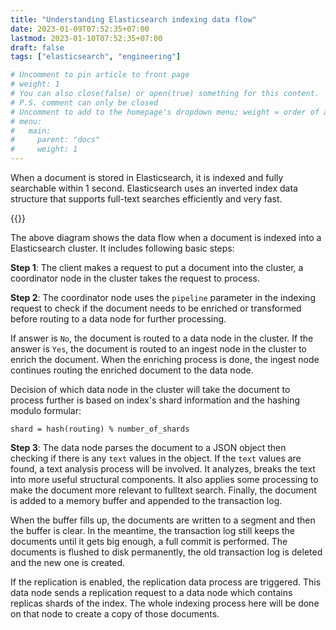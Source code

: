 ```yaml
---
title: "Understanding Elasticsearch indexing data flow"
date: 2023-01-09T07:52:35+07:00
lastmod: 2023-01-10T07:52:35+07:00
draft: false
tags: ["elasticsearch", "engineering"]

# Uncomment to pin article to front page
# weight: 1
# You can also close(false) or open(true) something for this content.
# P.S. comment can only be closed
# Uncomment to add to the homepage's dropdown menu; weight = order of article
# menu:
#   main:
#     parent: "docs"
#     weight: 1
---
```


When a document is stored in Elasticsearch, it is indexed and fully searchable within 1 second. Elasticsearch uses an inverted index 
data structure that supports full-text searches efficiently and very fast.

{{<imgcap title="Elasticsearch Indexing Data Flow" src="/images/posts/es_index_operations.png">}}

<!--more-->

The above diagram shows the data flow when a document is indexed into a Elasticsearch cluster. It includes following basic steps:

**Step 1**: The client makes a request to put a document into the cluster, a coordinator node in the cluster takes the request to 
process.

**Step 2**: The coordinator node uses the `pipeline` parameter in the indexing request to check if the document needs to 
be enriched or transformed before routing to a data node for further processing.

If answer is `No`, the document is routed to a data node in the cluster. If the answer is `Yes`, the document is routed to an ingest node in the
cluster to enrich the document. When the enriching process is done, the ingest node continues routing the enriched document to the data node.

Decision of which data node in the cluster will take the document to process further is based on index's shard information and the hashing modulo formular:

`shard = hash(routing) % number_of_shards`

**Step 3**: The data node parses the document to a JSON object then checking if there is any `text` values in the object. 
If the `text` values are found, a text analysis process will be involved. It analyzes, breaks the text into more 
useful structural components. It also applies some processing to make the document more relevant to fulltext search. 
Finally, the document is added to a memory buffer and appended to the transaction log.

When the buffer fills up, the documents are written to a segment and then the buffer is clear. In the meantime, the
transaction log still keeps the documents until it gets big enough, a full commit is performed. The documents is flushed to disk permanently,
the old transaction log is deleted and the new one is created.

If the replication is enabled, the replication data process are triggered. This data node sends a replication request
to a data node which contains replicas shards of the index. The whole indexing process here will be done on that node to
create a copy of those documents.



